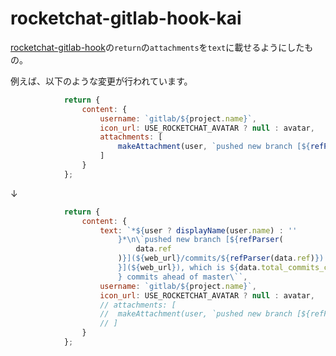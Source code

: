 # rocketchat-gitlab-hook-kai
[rocketchat-gitlab-hook](https://github.com/malko/rocketchat-gitlab-hook)の`return`の`attachments`を`text`に載せるようにしたもの。

例えば、以下のような変更が行われています。

```javascript
			return {
				content: {
					username: `gitlab/${project.name}`,
					icon_url: USE_ROCKETCHAT_AVATAR ? null : avatar,
					attachments: [
						makeAttachment(user, `pushed new branch [${refParser(data.ref)}](${web_url}/commits/${refParser(data.ref)}) to [${project.name}](${web_url}), which is ${data.total_commits_count} commits ahead of master`)
					]
				}
			};
```
↓
```javascript
			return {
				content: {
					text: `*${user ? displayName(user.name) : ''
						}*\n\`pushed new branch [${refParser(
							data.ref
						)}](${web_url}/commits/${refParser(data.ref)}) to [${project.name
						}](${web_url}), which is ${data.total_commits_count
						} commits ahead of master\``,
					username: `gitlab/${project.name}`,
					icon_url: USE_ROCKETCHAT_AVATAR ? null : avatar,
					// attachments: [
					// 	makeAttachment(user, `pushed new branch [${refParser(data.ref)}](${web_url}/commits/${refParser(data.ref)}) to [${project.name}](${web_url}), which is ${data.total_commits_count} commits ahead of master`)
					// ]
				}
			};
```
